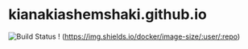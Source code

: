 # kianakiashemshaki.github.io
![Build Status](https://img.shields.io/badge/build-passing-brightgreen)
! (https://img.shields.io/docker/image-size/:user/:repo)

